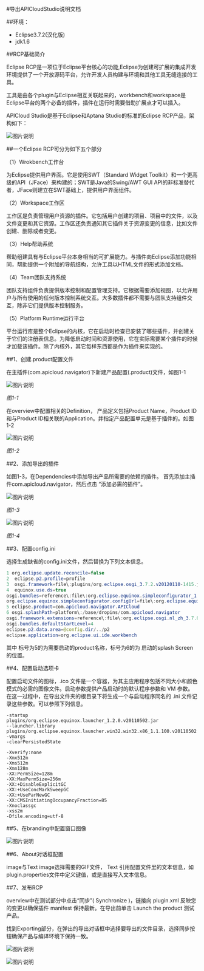 #导出APICloudStudio说明文档

##环境：

* Eclipse3.7.2(汉化版)
* jdk1.6

##RCP基础简介
	
Eclipse RCP是一项位于Eclipse平台核心的功能,Eclipse为创建可扩展的集成开发环境提供了一个开放源码平台，允许开发人员构建与环境和其他工具无缝连接的工具。

工具是由各个plugin与Eclipse相互关联起来的，workbench和workspace是Eclipse平台的两个必备的插件，插件在运行时需要借助扩展点才可以插入。

APICloud Studio是基于Eclipse和Aptana Studio的标准的Eclipse RCP产品，架构如下：

![图片说明](http://docs.apicloud.com/img/export-apistudio-doc/apicloud-studio-architecture.png)

##一个Eclipse RCP可分为如下五个部分

（1）Wrokbench工作台

为Eclipse提供用户界面。它是使用SWT（Standard Widget Toolkit）和一个更高级的API（JFace）来构建的；SWT是Java的Swing/AWT GUI API的非标准替代者，JFace则建立在SWT基础上，提供用户界面组件。

（2）Workspace工作区

工作区是负责管理用户资源的插件。它包括用户创建的项目、项目中的文件，以及文件变更和其它资源。工作区还负责通知其它插件关于资源变更的信息，比如文件创建、删除或者变更。

（3）Help帮助系统

帮助组建具有与Eclipse平台本身相当的可扩展能力。与插件向Eclipse添加功能相同，帮助提供一个附加的导航结构，允许工具以HTML文件的形式添加文档。

（4）Team团队支持系统

团队支持组件负责提供版本控制和配置管理支持。它根据需要添加视图，以允许用户与所有使用的任何版本控制系统交互。大多数插件都不需要与团队支持组件交互，除非它们提供版本控制服务。

（5）Platform Runtime运行平台

平台运行库是整个Eclipse的内核，它在启动时检查已安装了哪些插件，并创建关于它们的注册表信息。为降低启动时间和资源使用，它在实际需要某个插件的时候才加载该插件。除了内核外，其它每样东西都是作为插件来实现的。

##1、创建.product配置文件

在主插件(com.apicloud.navigator)下新建产品配置(.product)文件，如图1-1

![图片说明](http://docs.apicloud.com/img/export-apistudio-doc/图片1.png)

*图1-1*

在overview中配置相关的Definition，
产品定义包括Product Name，Product ID 和与Product ID相关联的Application。并指定产品配置单元是基于插件的。如图1-2

![图片说明](http://docs.apicloud.com/img/export-apistudio-doc/图片2.png)

*图1-2*

##2、添加导出的插件

如图1-3，在Dependencies中添加导出产品所需要的依赖的插件。
首先添加主插件com.apicloud.navigator，然后点击 “添加必需的插件”。

![图片说明](http://docs.apicloud.com/img/export-apistudio-doc/图片3.png)

*图1-3*

![图片说明](http://docs.apicloud.com/img/export-apistudio-doc/图片4.png)

*图1-4*

##3、配置config.ini

选择生成缺省的config.ini文件，然后替换为下列文本信息。

```java
1 org.eclipse.update.reconcile=false
2  eclipse.p2.profile=profile
3  osgi.framework=file\:plugins/org.eclipse.osgi_3.7.2.v20120110-1415.jar
4  equinox.use.ds=true
osgi.bundles=reference\:file\:org.eclipse.equinox.simpleconfigurator_1.0.200.v20110815-1438.jar@1\:start
org.eclipse.equinox.simpleconfigurator.configUrl=file\:org.eclipse.equinox.simpleconfigurator/bundles.info
5 eclipse.product=com.apicloud.navigator.APICloud
6 osgi.splashPath=platform\:/base/dropins/com.apicloud.navigator
osgi.framework.extensions=reference\:file\:org.eclipse.osgi.nl_zh_3.7.0.v20131123061707.jar
osgi.bundles.defaultStartLevel=4
eclipse.p2.data.area=@config.dir/../p2
eclipse.application=org.eclipse.ui.ide.workbench
```

其中 标号为5的为需要启动的product名称，标号为6的为 启动的splash Screen的位置。

##4、配置启动选项卡

配置启动文件的图标，.ico 文件是一个容器，为其主应用程序包括不同大小和颜色模式的必需的图像文件。启动参数提供产品启动时的默认程序参数和 VM 参数。在这一过程中，在导出文件夹的根目录下将生成一个与启动程序同名的 .ini 文件记录这些参数。可以参照下列信息。

```
-startup
plugins/org.eclipse.equinox.launcher_1.2.0.v20110502.jar
--launcher.library
plugins/org.eclipse.equinox.launcher.win32.win32.x86_1.1.100.v20110502
-vmargs
-clearPersistedState

-Xverify:none
-Xmx512m
-Xms512m
-Xmn128m
-XX:PermSize=128m
-XX:MaxPermSize=256m
-XX:+DisableExplicitGC
-XX:+UseConcMarkSweepGC
-XX:+UseParNewGC
-XX:CMSInitiatingOccupancyFraction=85
-Xnoclassgc
-xss2m
-Dfile.encoding=utf-8
```

##5、在branding中配置窗口图像

![图片说明](http://docs.apicloud.com/img/export-apistudio-doc/图片5.png)

##6、About对话框配置

image与Text
image选择需要的GIF文件，
Text 引用配置文件里的文本信息，如plugin.properties文件中定义键值，或是直接写入文本信息。

##7、发布RCP

overview中在测试部分中点击“同步”( Synchronize )，链接向 plugin.xml 反映您的变更以确保插件 manifest 保持最新。在导出前单击 Launch the product 测试产品。

找到Exporting部分，在弹出的导出对话框中选择要导出的文件目录，选择同步按钮确保产品与编译环境下保持一致。

![图片说明](http://docs.apicloud.com/img/export-apistudio-doc/图片6.png)

![图片说明](http://docs.apicloud.com/img/export-apistudio-doc/图片7.png)




